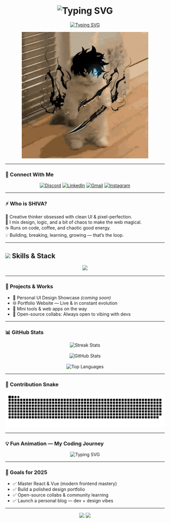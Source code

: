 <h1 align="center">
  <img src="https://readme-typing-svg.demolab.com?font=Fira+Code&size=32&duration=3000&pause=1000&color=A020F0&center=true&vCenter=true&width=500&lines=Hey+there+%F0%9F%91%8B%2C+I'm+SHIVA" alt="Typing SVG" />
</h1>

<p align="center">
  <a href="https://github.com/yourusername">
    <img src="https://readme-typing-svg.herokuapp.com?font=Fira+Code&weight=600&size=24&pause=1000&color=9B59B6&center=true&vCenter=true&width=700&lines=A+Passionate+Python+Developer;Frontend+Developer+%26+Vibe+Coder+⚡" alt="Typing SVG" />
  </a>
</p>


<p align="center">
  <img src="download.gif" width="400" alt="Coding GIF"/>
</p>

---

### 🔗 Connect With Me

<p align="center">
  <a href="https://discord.com/users/1266765091903246410" target="_blank"><img src="https://cdn-icons-png.flaticon.com/512/2111/2111370.png" width="40" alt="Discord"></a>
  <a href="https://www.linkedin.com/in/shiv-sonar-595451351/" target="_blank"><img src="https://cdn-icons-png.flaticon.com/512/3536/3536505.png" width="40" alt="LinkedIn"></a>
  <a href="mailto:shivsonar73@gmail.com" target="_blank"><img src="https://cdn-icons-png.flaticon.com/512/732/732200.png" width="40" alt="Gmail"></a>
  <a href="https://www.instagram.com/shiva__realm/" target="_blank"><img src="https://cdn-icons-png.flaticon.com/512/2111/2111463.png" width="40" alt="Instagram"></a>
</p>

---

### ⚡ Who is SHIVA?

🎯 Creative thinker obsessed with clean UI & pixel-perfection.  
🧩 I mix design, logic, and a bit of chaos to make the web magical.  
☕ Runs on code, coffee, and chaotic good energy.  
💡 Building, breaking, learning, growing — that’s the loop.  

---

## <img src="https://media2.giphy.com/media/QssGEmpkyEOhBCb7e1/giphy.gif" width="25"> <b>Skills & Stack</b>

<p align="center">
  <img src="https://skillicons.dev/icons?i=html,css,js,react,python,mysql,mongodb,appwrite,git,gcp&perline=5" />
</p>

---

### 🚀 Projects & Works

- 🎨 Personal UI Design Showcase *(coming soon)*  
- 🌐 Portfolio Website — Live & in constant evolution  
- 🧰 Mini tools & web apps on the way  
- 📁 Open-source collabs: Always open to vibing with devs  

---

### 📊 GitHub Stats

<p align="center">
  <img src="https://github-readme-streak-stats.herokuapp.com?user=heyyyshiva&theme=transparent&hide_border=true" alt="Streak Stats" />
  <br/><br/>
  <img src="https://github-readme-stats.vercel.app/api?username=heyyyshiva&show_icons=true&theme=transparent&hide_border=true&count_private=true" alt="GitHub Stats" />
  <br/><br/>
  <img src="https://github-readme-stats.vercel.app/api/top-langs/?username=heyyyshiva&layout=compact&theme=transparent&hide_border=true&count_private=true" alt="Top Languages" />
</p>

---

### 🐍 Contribution Snake

<p align="center">
  <img src="https://github.com/Platane/snk/raw/output/github-contribution-grid-snake.svg" alt="snake gif" />
</p>

---

### 💡 Fun Animation — My Coding Journey

<p align="center">
  <img src="https://readme-typing-svg.demolab.com?font=Fira+Code&weight=500&size=22&duration=3000&pause=1000&color=F7F7F7&vCenter=true&width=435&lines=Frontend+Developer;Designer+%26+Coffee+Lover;Crafting+UI+with+Good+Vibes;Always+Learning+%F0%9F%9A%80" alt="Typing SVG" />
</p>

---

### 🎯 Goals for 2025

- ✅ Master React & Vue (modern frontend mastery)  
- ✅ Build a polished design portfolio  
- ✅ Open-source collabs & community learning  
- ✅ Launch a personal blog — dev + design vibes  

---
<p align="center">
  <img src="https://img.shields.io/badge/Frontend-Vibes-00C9A7?style=for-the-badge&logo=react&logoColor=white" />
  <img src="https://img.shields.io/badge/Python-Magic-306998?style=for-the-badge&logo=python&logoColor=white" />
</p>

